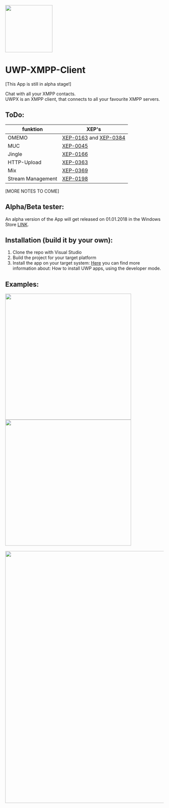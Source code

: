 [<img src="https://assets.windowsphone.com/85864462-9c82-451e-9355-a3d5f874397a/English_get-it-from-MS_InvariantCulture_Default.png" width="150">](https://www.microsoft.com/store/apps/9NW16X9JB5WV?ocid=badge)

# UWP-XMPP-Client
[This App is still in alpha stage!]

Chat with all your XMPP contacts.<br/>
UWPX is an XMPP client, that connects to all your favourite XMPP servers.

## ToDo:
| funktion      | XEP's           |
| ------------- |-------------|
| OMEMO        | [XEP-0163](https://xmpp.org/extensions/xep-0163.html "XEP-0163") and [XEP-0384](https://xmpp.org/extensions/xep-0384.html "XEP-0384") |
| MUC               | [XEP-0045](https://xmpp.org/extensions/xep-0045.html "XEP-0045")                                                                      |
| Jingle            | [XEP-0166](https://xmpp.org/extensions/xep-0166.html "XEP-0166")                                                                      |
| HTTP-Upload       | [XEP-0363](https://xmpp.org/extensions/xep-0363.html "XEP-0363")                                                                      |
| Mix               | [XEP-0369](https://xmpp.org/extensions/xep-0369.html "XEP-0369")                                                                      |
| Stream Management | [XEP-0198](https://xmpp.org/extensions/xep-0198.html "XEP-0198")                                                                      |

[MORE NOTES TO COME]

## Alpha/Beta tester:
An alpha version of the App will get released on 01.01.2018 in the Windows Store [LINK](https://www.microsoft.com/store/apps/9NW16X9JB5WV).

## Installation (build it by your own):
1. Clone the repo with Visual Studio
2. Build the project for your target platform
3. Install the app on your target system:
[Here](https://docs.microsoft.com/en-us/windows/uwp/get-started/enable-your-device-for-development) you can find more information about: How to install UWP apps, using the developer mode.

## Examples:
<img src="https://i.imgur.com/8sqjCZ8.png" width="400"> <img src="https://i.imgur.com/WQaJM5z.png" width="400">
<br/><br/>
<img src="https://i.imgur.com/pZLscl0.png" width="800">
